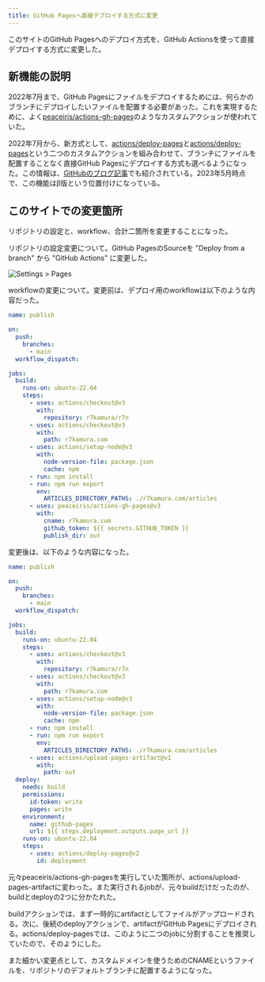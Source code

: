 ```yaml
---
title: GitHub Pagesへ直接デプロイする方式に変更
---
```


このサイトのGitHub Pagesへのデプロイ方式を、GitHub Actionsを使って直接デプロイする方式に変更した。

## 新機能の説明

2022年7月まで、GitHub Pagesにファイルをデプロイするためには、何らかのブランチにデプロイしたいファイルを配置する必要があった。これを実現するために、よく[peaceiris/actions-gh-pages](https://github.com/peaceiris/actions-gh-pages)のようなカスタムアクションが使われていた。

2022年7月から、新方式として、[actions/deploy-pages](https://github.com/actions/deploy-pages)と[actions/deploy-pages](https://github.com/actions/deploy-pages)という二つのカスタムアクションを組み合わせて、ブランチにファイルを配置することなく直接GitHub Pagesにデプロイする方式も選べるようになった。この情報は、[GitHubのブログ記事](https://github.blog/changelog/2022-07-27-github-pages-custom-github-actions-workflows-beta/)でも紹介されている。2023年5月時点で、この機能はβ版という位置付けになっている。

## このサイトでの変更箇所

リポジトリの設定と、workflow、合計二箇所を変更することになった。

リポジトリの設定変更について。GitHub PagesのSourceを "Deploy from a branch" から "GitHub Actions" に変更した。

![](https://i.imgur.com/leRcFfuh.png "Settings > Pages")

workflowの変更について。変更前は、デプロイ用のworkflowは以下のような内容だった。

```yaml
name: publish

on:
  push:
    branches:
      - main
  workflow_dispatch:

jobs:
  build:
    runs-on: ubuntu-22.04
    steps:
      - uses: actions/checkout@v3
        with:
          repository: r7kamura/r7n
      - uses: actions/checkout@v3
        with:
          path: r7kamura.com
      - uses: actions/setup-node@v3
        with:
          node-version-file: package.json
          cache: npm
      - run: npm install
      - run: npm run export
        env:
          ARTICLES_DIRECTORY_PATHS: ./r7kamura.com/articles
      - uses: peaceiris/actions-gh-pages@v3
        with:
          cname: r7kamura.com
          github_token: ${{ secrets.GITHUB_TOKEN }}
          publish_dir: out
```

変更後は、以下のような内容になった。

```yaml
name: publish

on:
  push:
    branches:
      - main
  workflow_dispatch:

jobs:
  build:
    runs-on: ubuntu-22.04
    steps:
      - uses: actions/checkout@v3
        with:
          repository: r7kamura/r7n
      - uses: actions/checkout@v3
        with:
          path: r7kamura.com
      - uses: actions/setup-node@v3
        with:
          node-version-file: package.json
          cache: npm
      - run: npm install
      - run: npm run export
        env:
          ARTICLES_DIRECTORY_PATHS: ./r7kamura.com/articles
      - uses: actions/upload-pages-artifact@v1
        with:
          path: out
  deploy:
    needs: build
    permissions:
      id-token: write
      pages: write
    environment:
      name: github-pages
      url: ${{ steps.deployment.outputs.page_url }}
    runs-on: ubuntu-22.04
    steps:
      - uses: actions/deploy-pages@v2
        id: deployment
```

元々peaceiris/actions-gh-pagesを実行していた箇所が、actions/upload-pages-artifactに変わった。また実行されるjobが、元々buildだけだったのが、buildとdeployの2つに分かたれた。

buildアクションでは、まず一時的にartifactとしてファイルがアップロードされる。次に、後続のdeployアクションで、artifactがGitHub Pagesにデプロイされる。actions/deploy-pagesでは、このように二つのjobに分割することを推奨していたので、そのようにした。

また細かい変更点として、カスタムドメインを使うためのCNAMEというファイルを、リポジトリのデフォルトブランチに配置するようになった。
